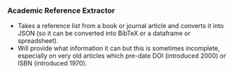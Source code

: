 ### Academic Reference Extractor

* Takes a reference list from a book or journal article and converts it into JSON (so it can be converted into BibTeX or a dataframe or spreadsheet).
* Will provide what information it can but this is sometimes incomplete, especially on very old articles which pre-date DOI (introduced 2000) or ISBN (introduced 1970).
  
